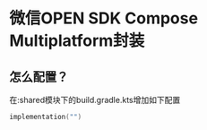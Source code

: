 # 微信OPEN SDK Compose Multiplatform封装

## 怎么配置？

在:shared模块下的build.gradle.kts增加如下配置
```kts
implementation("")
```